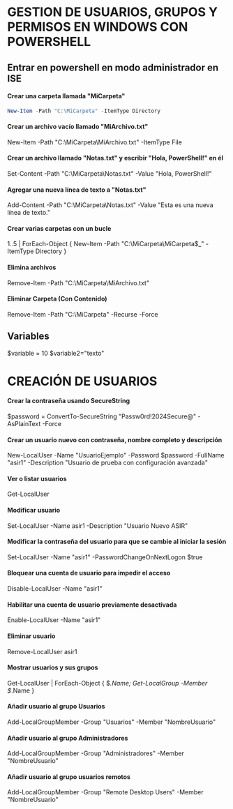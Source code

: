 # GESTION DE USUARIOS, GRUPOS Y PERMISOS EN WINDOWS CON POWERSHELL

## Entrar en powershell en modo administrador en ISE

#### Crear una carpeta llamada "MiCarpeta"
```powershell
New-Item -Path "C:\MiCarpeta" -ItemType Directory
```

#### Crear un archivo vacío llamado "MiArchivo.txt"
New-Item -Path "C:\MiCarpeta\MiArchivo.txt" -ItemType File

#### Crear un archivo llamado "Notas.txt" y escribir "Hola, PowerShell!" en él
Set-Content -Path "C:\MiCarpeta\Notas.txt" -Value "Hola, PowerShell!"

#### Agregar una nueva línea de texto a "Notas.txt"
Add-Content -Path "C:\MiCarpeta\Notas.txt" -Value "Esta es una nueva línea de texto."

#### Crear varias carpetas con un bucle
1..5 | ForEach-Object { New-Item -Path "C:\MiCarpeta\MiCarpeta$_" -ItemType Directory }

#### Elimina archivos
Remove-Item -Path "C:\MiCarpeta\MiArchivo.txt"

#### Eliminar Carpeta (Con Contenido)
Remove-Item -Path "C:\MiCarpeta" -Recurse -Force

## Variables
$variable = 10
$variable2="texto"

# CREACIÓN DE USUARIOS

#### Crear la contraseña usando SecureString
$password = ConvertTo-SecureString "Passw0rd!2024Secure@" -AsPlainText -Force

#### Crear un usuario nuevo con contraseña, nombre completo y descripción
New-LocalUser -Name "UsuarioEjemplo" -Password $password -FullName "asir1" -Description "Usuario de prueba con configuración avanzada"

#### Ver o listar usuarios
Get-LocalUser

#### Modificar usuario
Set-LocalUser -Name asir1 -Description "Usuario Nuevo ASIR"

#### Modificar la contraseña del usuario para que se cambie al iniciar la sesión
Set-LocalUser -Name "asir1" -PasswordChangeOnNextLogon $true

#### Bloquear una cuenta de usuario para impedir el acceso
Disable-LocalUser -Name "asir1"

#### Habilitar una cuenta de usuario previamente desactivada
Enable-LocalUser -Name "asir1"

#### Eliminar usuario
Remove-LocalUser asir1

#### Mostrar usuarios y sus grupos
Get-LocalUser | ForEach-Object { $_.Name; Get-LocalGroup -Member $_.Name }

#### Añadir usuario al grupo Usuarios
Add-LocalGroupMember -Group "Usuarios" -Member "NombreUsuario"

#### Añadir usuario al grupo Administradores
Add-LocalGroupMember -Group "Administradores" -Member "NombreUsuario"

#### Añadir usuario al grupo usuarios remotos
Add-LocalGroupMember -Group "Remote Desktop Users" -Member "NombreUsuario"
